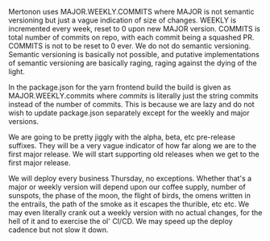 Mertonon uses MAJOR.WEEKLY.COMMITS where MAJOR is not semantic versioning but just a vague indication of size of changes. WEEKLY is incremented every week, reset to 0 upon new MAJOR version. COMMITS is total number of commits on repo, with each commit being a squashed PR. COMMITS is not to be reset to 0 ever. We do not do semantic versioning. Semantic versioning is basically not possible, and putative implementations of semantic versioning are basically raging, raging against the dying of the light.

In the package.json for the yarn frontend build the build is given as MAJOR.WEEKLY.commits where _commits_ is literally just the string commits instead of the number of commits. This is because we are lazy and do not wish to update package.json separately except for the weekly and major versions.

We are going to be pretty jiggly with the alpha, beta, etc pre-release suffixes. They will be a very vague indicator of how far along we are to the first major release. We will start supporting old releases when we get to the first major release.

We will deploy every business Thursday, no exceptions. Whether that's a major or weekly version will depend upon our coffee supply, number of sunspots, the phase of the moon, the flight of birds, the omens written in the entrails, the path of the smoke as it escapes the thurible, etc etc. We may even literally crank out a weekly version with no actual changes, for the hell of it and to exercise the ol' CI/CD. We may speed up the deploy cadence but not slow it down.
